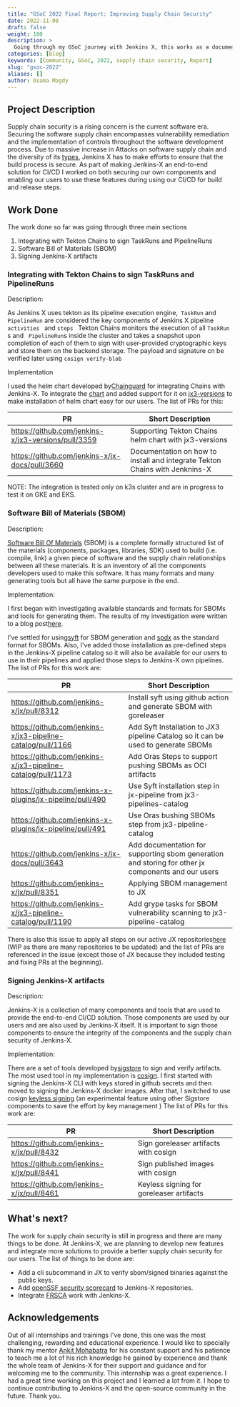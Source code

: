 ```yaml
---
title: "GSoC 2022 Final Report: Improving Supply Chain Security"
date: 2022-11-08
draft: false
weight: 100
description: >
  Going through my GSoC journey with Jenkins X, this works as a documentation for our work to improve supply chain security of Jenkins X
categories: [blog]
keywords: [Community, GSoC, 2022, supply chain security, Report]
slug: "gsoc-2022"
aliases: []
author: Osama Magdy
---
```

## Project Description ##

Supply chain security is a rising concern is the current software era. Securing the software supply chain encompasses vulnerability remediation and the implementation of controls throughout the software development process. Due to massive increase in Attacks on software supply chain and the diversity of its [types](https://slsa.dev/spec/v0.1/threats), Jenkins X has to make efforts to ensure that the build process is secure. As part of making Jenkins-X an end-to-end solution for CI/CD I worked on both securing our own components and enabling our users to use these features during using our CI/CD for build and release steps.

## Work Done ##

The work done so far was going through three main sections
1. Integrating with Tekton Chains to sign TaskRuns and PipelineRuns
2. Software Bill of Materials (SBOM)
3. Signing Jenkins-X artifacts

### Integrating with Tekton Chains to sign TaskRuns and PipelineRuns ###

Description:

As Jenkins X uses tekton as its pipeline execution engine,` TaskRun` and ` PipelineRun` are considered the key components of Jenkins X pipeline `activities ` and `steps `
Tekton Chains monitors the execution of all  `TaskRun `s and ` PipelineRun`s inside the cluster and takes a snapshot upon completion of each of them to sign with user-provided cryptographic keys and store them on the backend storage. The payload and signature cn be verified later using `cosign verify-blob`

Implementation

I used the helm chart developed by[Chainguard](https://www.chainguard.dev/) for integrating Chains with Jenkins-X. To integrate the [chart](https://github.com/chainguard-dev/tekton-helm-charts/tree/main/charts/tekton-chains) and added support for it on [jx3-versions](https://github.com/jenkins-x/jx3-versions) to make installation of helm chart easy for our users. The list of PRs for this:

| PR                                                  | Short Description                                                           |
| --------------------------------------------------- | --------------------------------------------------------------------------- |
| https://github.com/jenkins-x/jx3-versions/pull/3359 | Supporting Tekton Chains helm chart with jx3-versions                       |
| https://github.com/jenkins-x/jx-docs/pull/3660      | Documentation on how to install and integrate Tekton Chains with Jenknins-X |

NOTE: The integration is tested only on k3s cluster and are in progress to test it on GKE and EKS.

### Software Bill of Materials (SBOM) ###

Description:

[Software Bill Of Materials](https://en.wikipedia.org/wiki/Software_supply_chain#:~:text=Software%20vendors%20often,could%20harm%20them.) (SBOM) is a complete formally structured list of the materials (components, packages, libraries, SDK) used to build (i.e. compile, link) a given piece of software and the supply chain relationships between all these materials.
It is an inventory of all the components developers used to make this software. It has many formats and many generating tools but all have the same purpose in the end.

Implementation:

I first began with investigating available standards and formats for SBOMs and tools for generating them. The results of my investigation were written to a blog post[here](https://jenkins-x.io/blog/2022/07/24/intro-to-sbom/).

I've settled for using[syft](https://github.com/anchore/syft) for SBOM generation and [spdx](https://spdx.dev/) as the standard format for SBOMs. Also, I've added those installation as pre-defined steps in the Jenkins-X pipeline catalog so it will also be available for our users to use in their pipelines and applied those steps to Jenkins-X own pipelines. The list of PRs for this work are:

| PR                                                          | Short Description                                                                                   |
| ----------------------------------------------------------- | --------------------------------------------------------------------------------------------------- |
| https://github.com/jenkins-x/jx/pull/8312                   | Install syft using github action and generate SBOM with goreleaser                                  |
| https://github.com/jenkins-x/jx3-pipeline-catalog/pull/1166 | Add Syft Installation to JX3 pipeline Catalog so it can be used to generate SBOMs                   |
| https://github.com/jenkins-x/jx3-pipeline-catalog/pull/1173 | Add Oras Steps to support pushing SBOMs as OCI artifacts                                            |
| https://github.com/jenkins-x-plugins/jx-pipeline/pull/490   | Use Syft installation step in jx-pipeline from jx3-pipelines-catalog                                |
| https://github.com/jenkins-x-plugins/jx-pipeline/pull/491   | Use Oras bushing SBOMs step from jx3-pipeline-catalog                                               |
| https://github.com/jenkins-x/jx-docs/pull/3643              | Add documentation for supporting sbom generation and storing for other jx components and our users |
| https://github.com/jenkins-x/jx/pull/8351                   | Applying SBOM management to JX                                                                      |
| https://github.com/jenkins-x/jx3-pipeline-catalog/pull/1190 | Add grype tasks for SBOM vulnerability scanning to jx3-pipeline-catalog                             |

There is also this issue to apply all steps on our active JX repositories[here](https://github.com/jenkins-x/jx/issues/8348) (WIP as there are many repositories to be updated) and the list of PRs are referenced in the issue (except those of JX because they included testing and fixing PRs at the beginning).

### Signing Jenkins-X artifacts ###

Description:

Jenkins-X is a collection of many components and tools that are used to provide the end-to-end CI/CD solution. Those components are used by our users and are also used by Jenkins-X itself. It is important to sign those components to ensure the integrity of the components and the supply chain security of Jenkins-X.

Implementation:

There are a set of tools developed by[sigstore](https://sigstore.dev/) to sign and verify artifacts. The most used tool in my implementation is [cosign](https://github.com/sigstore/cosign). I first started with signing the Jenkins-X CLI with keys stored in github secrets and then moved to signing the Jenkins-X docker images. After that, I switched to use cosign [keyless signing](https://github.com/sigstore/cosign/blob/main/KEYLESS.md) (an experimental feature using other Sigstore components to save the effort by key management ) The list of PRs for this work are:

| PR                                        | Short Description                        |
| ----------------------------------------- | ---------------------------------------- |
| https://github.com/jenkins-x/jx/pull/8432 | Sign goreleaser artifacts with cosign    |
| https://github.com/jenkins-x/jx/pull/8441 | Sign published images with cosign        |
| https://github.com/jenkins-x/jx/pull/8461 | Keyless signing for goreleaser artifacts |

## What's next? ##

The work for supply chain security is still in progress and there are many things to be done. At Jenkins-X, we are planning to develop new features and integrate more solutions to provide a better supply chain security for our users. The list of things to be done are:

* Add a cli subcommand in JX to verify sbom/signed binaries against the public keys.
* Add [openSSF security scorecard](https://github.com/ossf/scorecard) to Jenkins-X repositories.
* Integrate [FRSCA](https://buildsec.github.io/frsca/) work with Jenkins-X.

## Acknowledgements ##

Out of all internships and trainings I've done, this one was the most challenging, rewarding and educational experience. I would like to specially thank my mentor [Ankit Mohabatra](https://github.com/ankitm123) for his constant support and his patience to teach me a lot of his rich knowledge he gained by experience and thank the whole team of Jenkins-X for their support and guidance and for welcoming me to the community. This internship was a great experience. I had a great time working on this project and I learned a lot from it. I hope to continue contributing to Jenkins-X and the open-source community in the future. Thank you.
